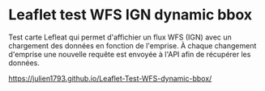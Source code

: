 # Leaflet test WFS IGN dynamic bbox
Test carte Lefleat qui permet d'affichier un flux WFS (IGN) avec un chargement des données en fonction de l'emprise. À chaque changement d'emprise une nouvelle requête est envoyée à l'API afin de récupérer les données.

https://julien1793.github.io/Leaflet-Test-WFS-dynamic-bbox/

